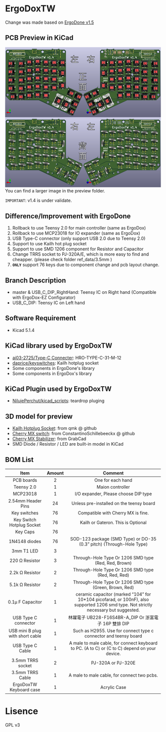 # ErgoDoxTW
Change was made based on [ErgoDone v1.5](https://github.com/ktec-hq/ErgoDone/commit/091d1d12327a9dc95b3b4be09c8e6d85ce0d4d30)  

## PCB Preview in KiCad
![pcb preview](https://raw.githubusercontent.com/Keyman-Taiwan/ErgoDoxTW/master/preview/full_preview_small.png)
You can find a larger image in the preview folder.

`IMPORTANT`: v1.4 is under validate.

## Difference/Improvement with ErgoDone
1. Rollback to use Teensy 2.0 for main controller (same as ErgoDox)
2. Rollback to use MCP23018 for IO expander (same as ErgoDox)
3. USB Type-C connector (only support USB 2.0 due to Teensy 2.0)
4. Support to use Kailh hot plug socket
5. Support to use SMD 1206 component for Resistor and Capacitor
6. Change TRRS socket to PJ-320A/E, which is more easy to find and cheapper. (please check folder ref_data/3.5mm
)
7. **`ONLY`** support 76 keys due to component change and pcb layout change.

## Branch Description
* master & USB_C_DIP_RightHand: Teensy IC on Right hand (Compatible with ErgoDox-EZ Configurator)
* USB_C_DIP: Teensy IC on Left hand

## Software Requirement
* Kicad 5.1.4

## KiCad library used by ErgoDoxTW
* [ai03-2725/Type-C Connecter](https://github.com/ai03-2725/Type-C.pretty): HRO-TYPE-C-31-M-12
* [daprice/keyswitches](https://github.com/daprice/keyswitches.pretty): Kailh hotplug socket
* Some components in ErgoDone's library
* Some components in ErgoDox's library

## KiCad Plugin used by ErgoDoxTW
* [NilujePerchut/kicad_scripts](https://github.com/NilujePerchut/kicad_scripts): teardrop pluging

## 3D model for preview
* [Kailh Hotplug Socket](https://github.com/qmk/qmk_hardware/tree/master/components): from qmk @ github
* [Cherry MX switch](https://github.com/ConstantinoSchillebeeckx/cherry-mx-switch): from ConstantinoSchillebeeckx @ github
* [Cherry MX Stabilizer](https://grabcad.com/library/cherry-mx-stabilizer-mx-1): from GrabCad
* SMD Diode / Resistor / LED are built-in model in KiCad

## BOM List
|               Item               | Amount |                                                                Comment                                                               |
|:--------------------------------:|:------:|:------------------------------------------------------------------------------------------------------------------------------------:|
| PCB boards                       |    2   | One for each hand                                                                                                                    |
| Teensy 2.0                       |    1   | Maion controller                                                                                                                     |
| MCP23018                         |    1   | I/O expander, Please choose DIP type                                                                                                 |
| 2.54mm Header Pins               |   24   | Unless pre-installed on the teensy board                                                                                             |
| Key switches                     |   76   | Compatible with Cherry MX is fine.                                                                                                   |
| Key Switch Hotplug Socket        |   76   | Kailh or Gateron. This is Optional                                                                                                   |
| Key Caps                         |   76   |                                                                                                                                      |
| 1N4148 diodes                    |   76   | SOD-123 package (SMD Type) or DO-35 (0.3” pitch) (Through-Hole Type)                                                                 |
| 3mm T1 LED                       |    3   |                                                                                                                                      |
| 220 Ω Resistor                   |    3   | Through-Hole Type Or 1206 SMD type (Red, Red, Brown)                                                                                 |
| 2.2k Ω Resistor                  |    2   | Through-Hole Type Or 1206 SMD type (Red, Red, Red)                                                                                   |
| 5.1k Ω Resistor                  |    2   | Through-Hole Type Or 1206 SMD type (Green, Brown, Red)                                                                               |
| 0.1μ F Capacitor                 |    1   | ceramic capacitor (marked “104” for 10*104 picofarad, or 100nF), also supported 1206 smd type. Not strictly necessary but suggested. |
| USB Type C connector             |    1   | 林躍電子 UB228-F16S4BR-A_DIP Or 浙富電子 16P 雙排 DIP                                                                                |
| USB mini B plug with short cable |    1   | Such as H2955. Use for connect type c connector and teensy board                                                                     |
| USB Type C Cable                 |    1   | A male to male cable, for connect keyboard to PC. (A to C) or (C to C) depend on your device.                                        |
| 3.5mm TRRS socket                |    2   | PJ-320A or PJ-320E                                                                                                                   |
| 3.5mm TRRS Cable                 |    1   | A male to male cable, for connect two pcbs.                                                                                          |
| ErgoDoxTW Keyboard case          |    1   | Acrylic Case                                                                                                                         |


# Lisence
GPL v3
